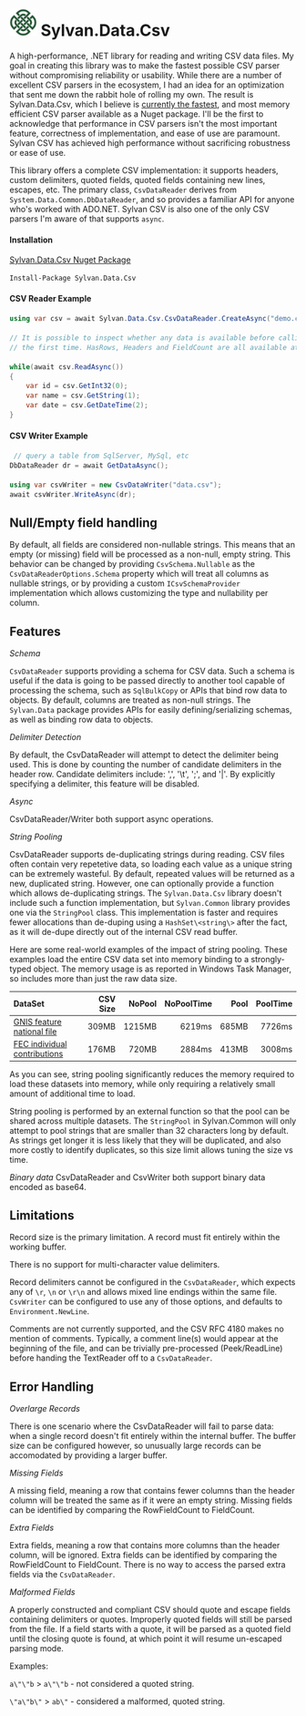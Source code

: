 # <img src="../Sylvan.png" height="48" alt="Sylvan Logo"/> Sylvan.Data.Csv

A high-performance, .NET library for reading and writing CSV data files. 
My goal in creating this library was to make the fastest possible CSV parser 
without compromising reliability or usability. While there are a number of 
excellent CSV parsers in the ecosystem, I had an idea for an optimization that 
sent me down the rabbit hole of rolling my own. The result is Sylvan.Data.Csv, which 
I believe is [currently the fastest](https://github.com/MarkPflug/CsvBenchmarks/blob/main/docs/Benchmarks.md), and most memory efficient 
CSV parser available as a Nuget package. I'll be the first to acknowledge that performance 
in CSV parsers isn't the most important feature, correctness of implementation, and ease of use are paramount.
Sylvan CSV has achieved high performance without sacrificing robustness or ease of use.

This library offers a complete CSV implementation: it supports headers, custom delimiters, 
quoted fields, quoted fields containing new lines, escapes, etc. 
The primary class, `CsvDataReader` derives from `System.Data.Common.DbDataReader`, 
and so provides a familiar API for anyone who's worked with ADO.NET. 
Sylvan CSV is also one of the only CSV parsers I'm aware of that supports `async`.

#### Installation

[Sylvan.Data.Csv Nuget Package](https://www.nuget.org/packages/Sylvan.Data.Csv/)

`Install-Package Sylvan.Data.Csv`

#### CSV Reader Example

```C#
using var csv = await Sylvan.Data.Csv.CsvDataReader.CreateAsync("demo.csv");

// It is possible to inspect whether any data is available before calling Read for
// the first time. HasRows, Headers and FieldCount are all available at this point.

while(await csv.ReadAsync()) 
{
    var id = csv.GetInt32(0);
    var name = csv.GetString(1);
    var date = csv.GetDateTime(2);
}

```

#### CSV Writer Example

```C#
 // query a table from SqlServer, MySql, etc
DbDataReader dr = await GetDataAsync();

using var csvWriter = new CsvDataWriter("data.csv");
await csvWriter.WriteAsync(dr);

```

## Null/Empty field handling

By default, all fields are considered non-nullable strings. This means that an empty (or missing) field will
be processed as a non-null, empty string. This behavior can be changed by providing `CsvSchema.Nullable`
as the `CsvDataReaderOptions.Schema` property which will treat all columns as nullable strings,
or by providing a custom `ICsvSchemaProvider` implementation which allows customizing the type and nullability
per column.


## Features

_Schema_

`CsvDataReader` supports providing a schema for CSV data. Such a schema is useful if the data is going
to be passed directly to another tool capable of processing the schema, such as `SqlBulkCopy` 
or APIs that bind row data to objects. By default, columns are treated as non-null strings.
The `Sylvan.Data` package provides APIs for easily defining/serializing schemas, as well as binding row data
to objects.

_Delimiter Detection_

By default, the CsvDataReader will attempt to detect the delimiter being used. 
This is done by counting the number of candidate delimiters in the header row.
Candidate delimiters include: ',', '\t', ';', and '|'. By explicitly specifying
a delimiter, this feature will be disabled.

_Async_

CsvDataReader/Writer both support async operations.

_String Pooling_

CsvDataReader supports de-duplicating strings during reading. CSV files often contain very
repetetive data, so loading each value as a unique string can be extremely wasteful. 
By default, repeated values will be returned as a new, duplicated string. However,
one can optionally provide a function which allows de-duplicating strings. The `Sylvan.Data.Csv`
library doesn't include such a function implementation, but `Sylvan.Common` library provides one via the `StringPool` class.
This implementation is faster and requires fewer allocations than de-duping using a `HashSet\<string\>` after the fact, as
it will de-dupe directly out of the internal CSV read buffer.

Here are some real-world examples of the impact of string pooling. 
These examples load the entire CSV data set into memory binding to a strongly-typed object.
The memory usage is as reported in Windows Task Manager, so includes more than just the raw data size.

| DataSet | CSV Size | NoPool | NoPoolTime | Pool | PoolTime |
| :- | -: | -: | -: | -: | -: |
|[GNIS feature national file](https://www.usgs.gov/core-science-systems/ngp/board-on-geographic-names/download-gnis-data)|309MB|1215MB|6219ms|685MB|7726ms|
|[FEC individual contributions](https://www.fec.gov/data/browse-data/?tab=bulk-data)|176MB|720MB|2884ms|413MB|3008ms|

As you can see, string pooling significantly reduces the memory required to load these datasets into memory, 
while only requiring a relatively small amount of additional time to load.

String pooling is performed by an external function so that the pool can be shared across multiple datasets. The `StringPool` in Sylvan.Common will only attempt to pool strings that are smaller than 32 characters long by default. As strings get longer it is less likely that they will be duplicated, and also more costly to identify duplicates, so this size limit allows tuning the size vs time.

_Binary data_
CsvDataReader and CsvWriter both support binary data encoded as base64.

## Limitations

Record size is the primary limitation. A record must fit entirely within the working buffer.

There is no support for multi-character value delimiters.

Record delimiters cannot be configured in the `CsvDataReader`, which expects any of `\r`, `\n` or `\r\n` and allows mixed line endings within the same file. `CsvWriter` can be configured to use any of those options, and defaults to `Environment.NewLine`. 

Comments are not currently supported, and the CSV RFC 4180 makes no mention of comments. Typically, a comment line(s) would appear at the beginning of the file, and can be trivially pre-processed (Peek/ReadLine) before handing the TextReader off to a `CsvDataReader`.

## Error Handling

_Overlarge Records_

There is one scenario where the CsvDataReader will fail to parse data: when a single record doesn't fit entirely within
the internal buffer. The buffer size can be configured however, so unusually large records can be accomodated
by providing a larger buffer. 

_Missing Fields_

A missing field, meaning a row that contains fewer columns than the header column will be treated
the same as if it were an empty string. Missing fields can be identified by comparing the RowFieldCount to FieldCount.

_Extra Fields_

Extra fields, meaning a row that contains more columns than the header column, will be ignored. 
Extra fields can be identified by comparing the RowFieldCount to FieldCount. 
There is no way to access the parsed extra fields via the `CsvDataReader`.

_Malformed Fields_

A properly constructed and compliant CSV should quote and escape fields containing delimiters or quotes. 
Improperly quoted fields will still be parsed from the file. If a field starts with a quote, it will
be parsed as a quoted field until the closing quote is found, at which point it will resume un-escaped parsing mode.

Examples:

`a\"\"b` > `a\"\"b` - not considered a quoted string.

`\"a\"b\"` > `ab\"` - considered a malformed, quoted string.
